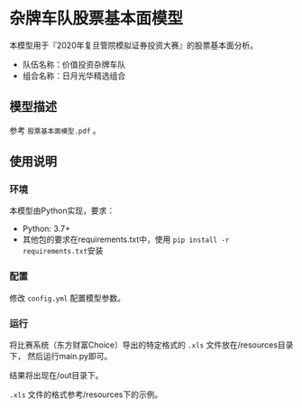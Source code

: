 # 杂牌车队股票基本面模型

本模型用于『2020年复旦管院模拟证券投资大赛』的股票基本面分析。

* 队伍名称：价值投资杂牌车队
* 组合名称：日月光华精选组合

## 模型描述

参考 `股票基本面模型.pdf` 。

## 使用说明

### 环境

本模型由Python实现，要求：

* Python: 3.7+
* 其他包的要求在requirements.txt中，使用 `pip install -r requirements.txt`安装

### 配置

修改 `config.yml` 配置模型参数。

### 运行

将比赛系统（东方财富Choice）导出的特定格式的 `.xls` 文件放在/resources目录下，
然后运行main.py即可。

结果将出现在/out目录下。

`.xls` 文件的格式参考/resources下的示例。
